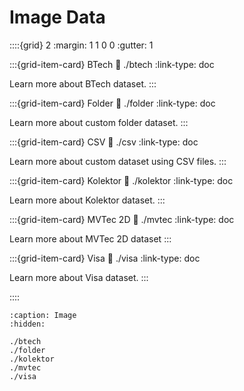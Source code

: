 # Image Data

::::{grid} 2
:margin: 1 1 0 0
:gutter: 1

:::{grid-item-card} BTech
:link: ./btech
:link-type: doc

Learn more about BTech dataset.
:::

:::{grid-item-card} Folder
:link: ./folder
:link-type: doc

Learn more about custom folder dataset.
:::

:::{grid-item-card} CSV
:link: ./csv
:link-type: doc

Learn more about custom dataset using CSV files.
:::

:::{grid-item-card} Kolektor
:link: ./kolektor
:link-type: doc

Learn more about Kolektor dataset.
:::

:::{grid-item-card} MVTec 2D
:link: ./mvtec
:link-type: doc

Learn more about MVTec 2D dataset
:::

:::{grid-item-card} Visa
:link: ./visa
:link-type: doc

Learn more about Visa dataset.
:::

::::

```{toctree}
:caption: Image
:hidden:

./btech
./folder
./kolektor
./mvtec
./visa
```
